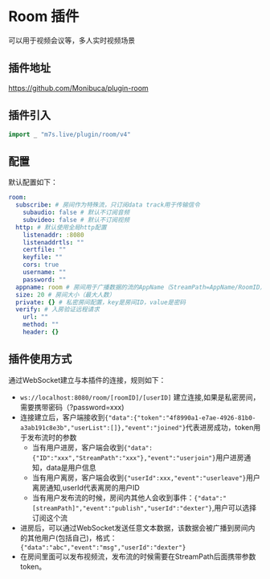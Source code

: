 # Room 插件

可以用于视频会议等，多人实时视频场景

## 插件地址

https://github.com/Monibuca/plugin-room

## 插件引入

```go
import _ "m7s.live/plugin/room/v4"
```

## 配置

默认配置如下：

```yaml
room:
  subscribe: # 房间作为特殊流，只订阅data track用于传输信令
    subaudio: false # 默认不订阅音频
    subvideo: false # 默认不订阅视频
  http: # 默认使用全局http配置
    listenaddr: :8080
    listenaddrtls: ""
    certfile: ""
    keyfile: ""
    cors: true
    username: ""
    password: ""
  appname: room # 房间用于广播数据的流的AppName（StreamPath=AppName/RoomID）
  size: 20 # 房间大小（最大人数）
  private: {} # 私密房间配置，key是房间ID，value是密码
  verify: # 入房验证远程请求
    url: ""
    method: ""
    header: {}
```

## 插件使用方式

通过WebSocket建立与本插件的连接，规则如下：
- `ws://localhost:8080/room/[roomID]/[userID]` 建立连接,如果是私密房间，需要携带密码（?password=xxx)
- 连接建立后，客户端接收到`{"data":{"token":"4f8990a1-e7ae-4926-81b0-a3ab191c8e3b","userList":[]},"event":"joined"}`代表进房成功，token用于发布流时的参数
   - 当有用户进房，客户端会收到`{"data":{"ID":"xxx","StreamPath":"xxx"},"event":"userjoin"}`用户进房通知，data是用户信息
   - 当有用户离房，客户端会收到`{"userId":xxx,"event":"userleave"}`用户离房通知,userId代表离房的用户ID
   - 当有用户发布流的时候，房间内其他人会收到事件：`{"data":"[streamPath]","event":"publish","userId":"dexter"}`,用户可以选择订阅这个流
- 进房后，可以通过WebSocket发送任意文本数据，该数据会被广播到房间内的其他用户(包括自己)，格式：`{"data":"abc","event":"msg","userId":"dexter"}`
- 在房间里面可以发布视频流，发布流的时候需要在StreamPath后面携带参数token。